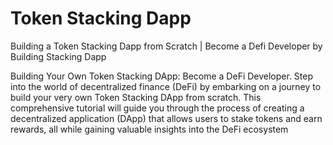 # Token Stacking Dapp

Building a Token Stacking Dapp from Scratch | Become a Defi Developer by Building Stacking Dapp

Building Your Own Token Stacking DApp: Become a DeFi Developer. Step into the world of decentralized finance (DeFi) by embarking on a journey to build your very own Token Stacking DApp from scratch. This comprehensive tutorial will guide you through the process of creating a decentralized application (DApp) that allows users to stake tokens and earn rewards, all while gaining valuable insights into the DeFi ecosystem

